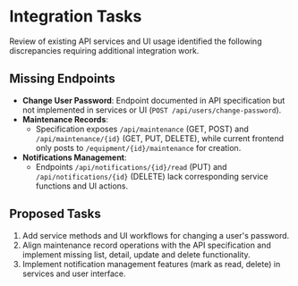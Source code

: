 # Integration Tasks

Review of existing API services and UI usage identified the following discrepancies requiring additional integration work.

## Missing Endpoints

- **Change User Password**: Endpoint documented in API specification but not implemented in services or UI (`POST /api/users/change-password`).
- **Maintenance Records**:
  - Specification exposes `/api/maintenance` (GET, POST) and `/api/maintenance/{id}` (GET, PUT, DELETE), while current frontend only posts to `/equipment/{id}/maintenance` for creation.
- **Notifications Management**:
  - Endpoints `/api/notifications/{id}/read` (PUT) and `/api/notifications/{id}` (DELETE) lack corresponding service functions and UI actions.

## Proposed Tasks

1. Add service methods and UI workflows for changing a user's password.
2. Align maintenance record operations with the API specification and implement missing list, detail, update and delete functionality.
3. Implement notification management features (mark as read, delete) in services and user interface.

